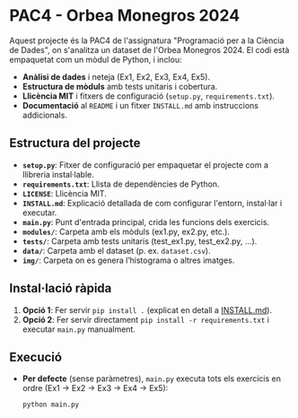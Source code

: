 # PAC4 - Orbea Monegros 2024

Aquest projecte és la PAC4 de l'assignatura "Programació per a la Ciència de Dades", on s'analitza un dataset de l'Orbea Monegros 2024. El codi està empaquetat com un mòdul de Python, i inclou:

- **Anàlisi de dades** i neteja (Ex1, Ex2, Ex3, Ex4, Ex5).
- **Estructura de mòduls** amb tests unitaris i cobertura.
- **Llicència MIT** i fitxers de configuració (`setup.py`, `requirements.txt`).
- **Documentació** al `README` i un fitxer `INSTALL.md` amb instruccions addicionals.

## Estructura del projecte

- **`setup.py`**: Fitxer de configuració per empaquetar el projecte com a llibreria instal·lable.
- **`requirements.txt`**: Llista de dependències de Python.
- **`LICENSE`**: Llicència MIT.
- **`INSTALL.md`**: Explicació detallada de com configurar l'entorn, instal·lar i executar.
- **`main.py`**: Punt d'entrada principal, crida les funcions dels exercicis.
- **`modules/`**: Carpeta amb els mòduls (ex1.py, ex2.py, etc.).
- **`tests/`**: Carpeta amb tests unitaris (test_ex1.py, test_ex2.py, ...).
- **`data/`**: Carpeta amb el dataset (p. ex. `dataset.csv`).
- **`img/`**: Carpeta on es genera l’histograma o altres imatges.

## Instal·lació ràpida

1. **Opció 1**: Fer servir `pip install .` (explicat en detall a [INSTALL.md](INSTALL.md)).
2. **Opció 2**: Fer servir directament `pip install -r requirements.txt` i executar `main.py` manualment.

## Execució

- **Per defecte** (sense paràmetres), `main.py` executa tots els exercicis en ordre (Ex1 → Ex2 → Ex3 → Ex4 → Ex5):

  ```bash
  python main.py
